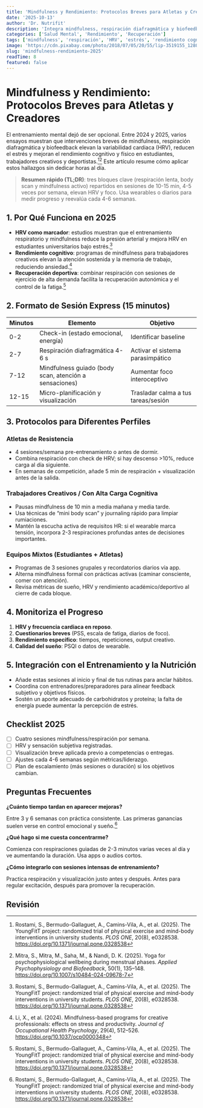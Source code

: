 ```yaml
---
title: 'Mindfulness y Rendimiento: Protocolos Breves para Atletas y Creadores'
date: '2025-10-13'
author: 'Dr. Nutrifit'
description: 'Integra mindfulness, respiración diafragmática y biofeedback para mejorar foco, HRV y recuperación con evidencia actualizada.'
categories: ['Salud Mental', 'Rendimiento', 'Recuperación']
tags: ['mindfulness', 'respiración', 'HRV', 'estrés', 'rendimiento cognitivo']
image: 'https://cdn.pixabay.com/photo/2018/07/05/20/55/lip-3519155_1280.jpg'
slug: 'mindfulness-rendimiento-2025'
readTime: 8
featured: false
---
```


# Mindfulness y Rendimiento: Protocolos Breves para Atletas y Creadores

El entrenamiento mental dejó de ser opcional. Entre 2024 y 2025, varios ensayos muestran que intervenciones breves de mindfulness, respiración diafragmática y biofeedback elevan la variabilidad cardiaca (HRV), reducen el estrés y mejoran el rendimiento cognitivo y físico en estudiantes, trabajadores creativos y deportistas.[^1][^2] Este artículo resume cómo aplicar estos hallazgos sin dedicar horas al día.

> **Resumen rápido (TL;DR)**: tres bloques clave (respiración lenta, body scan y mindfulness activo) repartidos en sesiones de 10-15 min, 4-5 veces por semana, elevan HRV y foco. Usa wearables o diarios para medir progreso y reevalúa cada 4-6 semanas.

## 1. Por Qué Funciona en 2025

- **HRV como marcador**: estudios muestran que el entrenamiento respiratorio y mindfulness reduce la presión arterial y mejora HRV en estudiantes universitarios bajo estrés.[^1]
- **Rendimiento cognitivo**: programas de mindfulness para trabajadores creativos elevan la atención sostenida y la memoria de trabajo, reduciendo ansiedad.[^3]
- **Recuperación deportiva**: combinar respiración con sesiones de ejercicio de alta demanda facilita la recuperación autonómica y el control de la fatiga.[^1]

## 2. Formato de Sesión Express (15 minutos)

| Minutos | Elemento                                               | Objetivo                            |
| ------- | ------------------------------------------------------ | ----------------------------------- |
| 0-2     | Check-in (estado emocional, energía)                   | Identificar baseline                |
| 2-7     | Respiración diafragmática 4-6 s                        | Activar el sistema parasimpático    |
| 7-12    | Mindfulness guiado (body scan, atención a sensaciones) | Aumentar foco interoceptivo         |
| 12-15   | Micro-planificación y visualización                    | Trasladar calma a tus tareas/sesión |

## 3. Protocolos para Diferentes Perfiles

### Atletas de Resistencia

- 4 sesiones/semana pre-entrenamiento o antes de dormir.
- Combina respiración con check de HRV; si hay descenso >10%, reduce carga al día siguiente.
- En semanas de competición, añade 5 min de respiración + visualización antes de la salida.

### Trabajadores Creativos / Con Alta Carga Cognitiva

- Pausas mindfulness de 10 min a media mañana y media tarde.
- Usa técnicas de “mini body scan” y journaling rápido para limpiar rumiaciones.
- Mantén la escucha activa de requisitos HR: si el wearable marca tensión, incorpora 2-3 respiraciones profundas antes de decisiones importantes.

### Equipos Mixtos (Estudiantes + Atletas)

- Programas de 3 sesiones grupales y recordatorios diarios vía app.
- Alterna mindfulness formal con prácticas activas (caminar consciente, comer con atención).
- Revisa métricas de sueño, HRV y rendimiento académico/deportivo al cierre de cada bloque.

## 4. Monitoriza el Progreso

1. **HRV y frecuencia cardiaca en reposo**.
2. **Cuestionarios breves** (PSS, escala de fatiga, diarios de foco).
3. **Rendimiento específico**: tiempos, repeticiones, output creativo.
4. **Calidad del sueño**: PSQI o datos de wearable.

## 5. Integración con el Entrenamiento y la Nutrición

- Añade estas sesiones al inicio y final de tus rutinas para anclar hábitos.
- Coordina con entrenadores/preparadores para alinear feedback subjetivo y objetivos físicos.
- Sostén un aporte adecuado de carbohidratos y proteína; la falta de energía puede aumentar la percepción de estrés.

## Checklist 2025

- [ ] Cuatro sesiones mindfulness/respiración por semana.
- [ ] HRV y sensación subjetiva registradas.
- [ ] Visualización breve aplicada previo a competencias o entregas.
- [ ] Ajustes cada 4-6 semanas según métricas/liderazgo.
- [ ] Plan de escalamiento (más sesiones o duración) si los objetivos cambian.

## Preguntas Frecuentes

**¿Cuánto tiempo tardan en aparecer mejoras?**

Entre 3 y 6 semanas con práctica consistente. Las primeras ganancias suelen verse en control emocional y sueño.[^1]

**¿Qué hago si me cuesta concentrarme?**

Comienza con respiraciones guiadas de 2-3 minutos varias veces al día y ve aumentando la duración. Usa apps o audios cortos.

**¿Cómo integrarlo con sesiones intensas de entrenamiento?**

Practica respiración y visualización justo antes y después. Antes para regular excitación, después para promover la recuperación.

## Revisión

[^1]: Rostami, S., Bermudo-Gallaguet, A., Camins-Vila, A., et al. (2025). The YoungFitT project: randomized trial of physical exercise and mind-body interventions in university students. _PLOS ONE_, 20(8), e0328538. https://doi.org/10.1371/journal.pone.0328538
[^2]: Mitra, S., Mitra, M., Saha, M., & Nandi, D. K. (2025). Yoga for psychophysiological wellbeing during menstrual phases. _Applied Psychophysiology and Biofeedback_, 50(1), 135–148. https://doi.org/10.1007/s10484-024-09678-7
[^3]: Li, X., et al. (2024). Mindfulness-based programs for creative professionals: effects on stress and productivity. _Journal of Occupational Health Psychology_, 29(4), 512–526. https://doi.org/10.1037/ocp0000348

